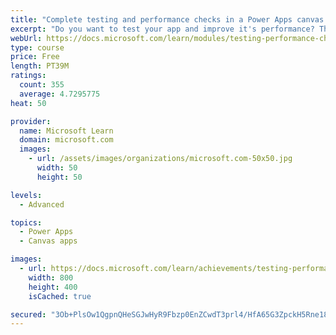 ```yaml
---
title: "Complete testing and performance checks in a Power Apps canvas app"
excerpt: "Do you want to test your app and improve it's performance? This module will help you understand how to test an app and improve performance."
webUrl: https://docs.microsoft.com/learn/modules/testing-performance-checks-powerapps/
type: course
price: Free
length: PT39M
ratings:
  count: 355
  average: 4.7295775
heat: 50

provider:
  name: Microsoft Learn
  domain: microsoft.com
  images:
    - url: /assets/images/organizations/microsoft.com-50x50.jpg
      width: 50
      height: 50

levels:
  - Advanced

topics:
  - Power Apps
  - Canvas apps

images:
  - url: https://docs.microsoft.com/learn/achievements/testing-performance-checks-social.png
    width: 800
    height: 400
    isCached: true

secured: "3Ob+PlsOw1QgpnQHeSGJwHyR9Fbzp0EnZCwdT3prl4/HfA65G3ZpckH5Rne18nBBSvnVXaY2XQFUSnUAqDolo2tYCUihi4R9yT2Gn2iPT5Thh5QxD2IyRpb5wc3mMs1z5U9x9xeF9Xw+IsWhRk2M0ABJza0l77sRbHI46+Mcyte1/S8G16Zs2o7/z3urIlX44+f7xDMxOdY7+9MUe1ZCLz52YekjBE6xdC0239xoUpzafm6f/K76j+77MsS0O4qK24uGO0LELjBr6q5Z0M9ldBY4KyBER5GCuBl2bYee9je73wp25qasbJ9CierZbcZZlvqQW0i6ilJoHjlahKTcqVidiH860YYEiXpYm3CG6xEF/l2bNYUZPQY86xufYig43xAc5Xi3MKglvvr3tYWg2+R/3LcZxS4P1le9hBSgR6I=;iVdFOsJNf8IgxTeGqJxVWQ=="
---
```


